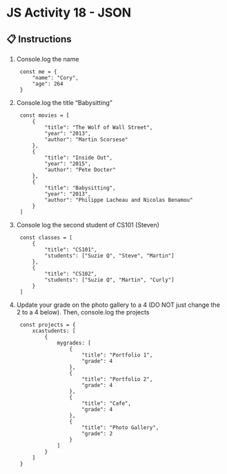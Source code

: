 # JS Activity 18 - JSON

## 📋 Instructions

1. Console.log the name
   ```
    const me = {
        "name": "Cory",
        "age": 264
    }
    ```

3. Console.log the title “Babysitting”
   
   ```
    const movies = [
        {
            "title": "The Wolf of Wall Street",
            "year": "2013",
            "author": "Martin Scorsese"
        },
        {
            "title": "Inside Out",
            "year": "2015",
            "author": "Pete Docter"
        },
        {
            "title": "Babysitting",
            "year": "2013",
            "author": "Philippe Lacheau and Nicolas Benamou"
        }
    ]
    ```

4. Console log the second student of CS101 (Steven)
   
   ```
    const classes = [
        {
            "title": "CS101",
            "students": ["Suzie Q", "Steve", "Martin"]
        },
        {
            "title": "CS102",
            "students": ["Suzie Q", "Martin", "Curly"]
        }
    ]
    ```

5. Update your grade on the photo gallery to a 4 (DO NOT just change the 2 to a 4 below). Then, console.log the projects
   
   ```
    const projects = {
        xcastudents: [
            {
                mygrades: [
                    {
                        "title": "Portfolio 1",
                        "grade": 4
                    },
                    {
                        "title": "Portfolio 2",
                        "grade": 4
                    },
                    {
                        "title": "Cafe",
                        "grade": 4
                    },
                    {
                        "title": "Photo Gallery",
                        "grade": 2
                    }
                ]
            }
        ]
    }
    ```